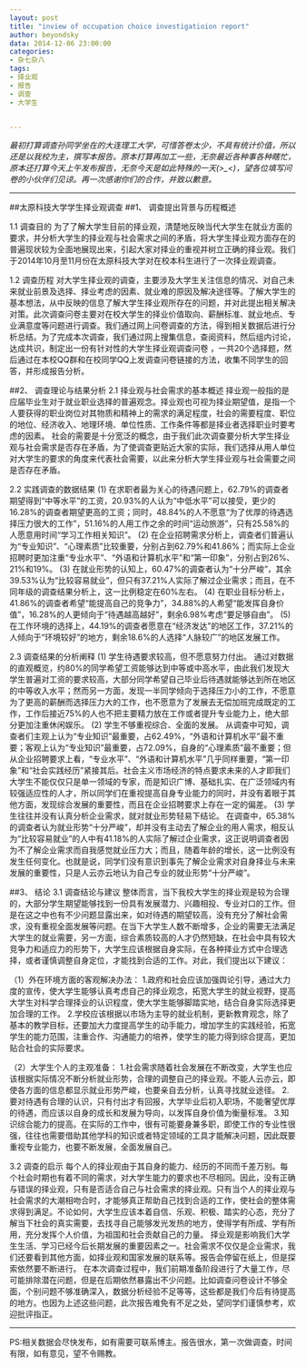 ```yaml
---
layout: post
title: "inview of occupation choice investigatioion report"
author: beyondsky
data: 2014-12-06 23:00:00
categories:
- 杂七杂八
tags:
- 择业观
- 报告
- 调查
- 大学生


---
```


*最初打算调查孙同学坐在的大连理工大学，可惜答卷太少，不具有统计价值，所以还是以我校为主，撰写本报告。原本打算再加工一些，无奈最近各种事各种瞎忙，原本还打算今天上午发布报告，无奈今天是如此特殊的一天(>_<)，望各位填写问卷的小伙伴们见谅。再一次感谢你们的合作，并致以歉意。*


----------


##太原科技大学学生择业观调查
##1、 调查提出背景与历程概述

1.1 调查目的
为了了解大学生目前的择业观，清楚地反映当代大学生在就业方面的要求，并分析大学生的择业观与社会需求之间的矛盾，将大学生择业观方面存在的普遍现状较为全面地展现出来，引起大家对择业的重视并树立正确的择业观。我们于2014年10月至11月份在太原科技大学对在校本科生进行了一次择业观调查。

1.2 调查历程
对大学生择业观的调查，主要涉及大学生关注信息的情况、对自己未来就业前景及选择、择业考虑的因素、就业难的原因及解决途径等。了解大学生的基本想法，从中反映的信息了解大学生择业观所存在的问题，并对此提出相关解决对策。此次调查问卷主要对在校大学生的择业价值取向、薪酬标准、就业地点、专业满意度等问题进行调查。我们通过网上问卷调查的方法，得到相关数据后进行分析总结。为了完成本次调查，我们通过网上搜集信息，查阅资料，然后组内讨论，达成共识，制定出一份有针对性的大学生择业观调查问卷 ，一共20个选择题，然后通过在本校QQ群和在校同学QQ上发调查问卷链接的方法，收集不同学生的回答，并形成报告分析。

##2、 调查理论与结果分析
2.1 择业观与社会需求的基本概述
择业观一般指的是应届毕业生对于就业职业选择的普遍观念。择业观也可视为择业期望值，是指一个人要获得的职业岗位对其物质和精神上的需求的满足程度，社会的需要程度、职位的地位、经济收入、地理环境、单位性质、工作条件等都是择业者选择职业时要考虑的因素。
社会的需要是十分宽泛的概念，由于我们此次调查要分析大学生择业观与社会需求是否存在矛盾，为了使调查更贴近大家的实际，我们选择从用人单位对大学生的要求的角度来代表社会需要，以此来分析大学生择业观与社会需要之间是否存在矛盾。

2.2 实践调查的数据结果
(1) 在求职者最为关心的待遇问题上，62.79%的调查者期望得到“中等水平”的工资，20.93%的人认为“中低水平”可以接受，更少的16.28%的调查者期望更高的工资；同时，48.84%的人不愿意“为了优厚的待遇选择压力很大的工作”，51.16%的人用工作之余的时间“运动旅游”，只有25.58%的人愿意用时间“学习工作相关知识”。
(2) 在企业招聘需求分析上，调查者们普遍认为“专业知识”、“心理素质”比较重要，分别占到62.79%和41.86%；而实际上企业招聘时更加注重“专业水平”、“外语和计算机水平”和“第一印象”，分别占到26%、21%和19%。
(3) 在就业形势的认知上，60.47%的调查者认为“十分严峻”，其余39.53%认为“比较容易就业”，但只有37.21%人实际了解过企业需求；而且，在不同年级的调查结果分析上，这一比例稳定在60%左右。
(4) 在职业目标分析上，41.86%的调查者希望“能提高自己的竞争力”，34.88%的人希望“能发挥自身价值”，16.28%的人更倾向于“待遇越高越好”，剩余6.98%考虑“要足够自由”。
(5) 在工作环境的选择上，44.19%的调查者愿意在“经济发达”的地区工作，37.21%的人倾向于“环境较好”的地方，剩余18.6%的人选择“人脉较广”的地区发展工作。

2.3 调查结果的分析阐释
(1) 学生待遇要求较高，但不愿意努力付出。
通过对数据的直观概览，约80%的同学希望工资能够达到中等或中高水平，由此我们发现大学生普遍对工资的要求较高，大部分同学希望自己毕业后待遇就能够达到所在地区的中等收入水平；然而另一方面，发现一半同学倾向于选择压力小的工作，不愿意为了更高的薪酬而选择压力大的工作，也不愿意为了发展去无偿加班完成既定的工作，工作后接近75%的人也不把主要精力放在工作或者提升专业能力上，绝大部分更加注重休闲娱乐。
(2) 学生不够重视综合、全面的发展。
从调查中可知，调查者们主观上认为“专业知识”最重要，占62.49%，“外语和计算机水平”最不重要；客观上认为“专业知识”最重要，占72.09%，自身的“心理素质”最不重要；但从企业招聘要求上看，“专业水平”、“外语和计算机水平”几乎同样重要，“第一印象”和“社会实践经历”紧接其后。社会主义市场经济的特点要求未来的人才即我们大学生不能仅仅只是单一领域的专家，而是知识广博、基础扎实、在广泛领域内有较强适应性的人才，所以同学们在重视提高自身专业能力的同时，并没有着眼于其他方面，发现综合发展的重要性，而且在企业招聘要求上存在一定的偏差。
(3) 学生往往并没有认真分析企业需求，就对就业形势轻易下结论。
在调查中，65.38%的调查者认为就业形势“十分严峻”，却并没有主动去了解企业的用人需求，相反认为“比较容易就业”的人中有41.18%的人实际了解过企业需求，这正说明调查者因为不了解企业需求而自我感觉就业压力大；而且，随着年龄的增长，这一比例没有发生任何变化。也就是说，同学们没有意识到事先了解企业需求对自身择业与未来发展的重要性，只是人云亦云地认为自己专业的就业形势“十分严峻”。

##3、 结论
3.1 调查结论与建议
整体而言，当下我校大学生的择业观是较为合理的，大部分学生期望能够找到一份具有发展潜力、兴趣相投、专业对口的工作。但是在这之中也有不少问题显露出来，如对待遇的期望较高，没有充分了解社会需求，没有重视全面发展等问题。在当下大学生人数不断增多，企业的需要无法满足大学生的就业需要，另一方面，综合素质较高的人才仍然短缺，在社会中具有较大竞争力和适应力的形势下，大学生应该根据自身实际，在各种择业方式中合理选择，或者谨慎调整自身定位，才能找到合适的工作。对此，我们提出以下建议：

（1）外在环境方面的客观解决办法：
1.政府和社会应该加强舆论引导，通过大力度的宣传，使大学生能够认真考虑自己的择业观念，拓宽大学生的就业视野，提高大学生对科学合理择业的认识程度，使大学生能够脚踏实地，结合自身实际选择更加合理的工作。
2.学校应该根据以市场为主导的就业机制，更新教育观念，除了基本的教学目标，还要加大力度提高学生的动手能力，增加学生的实践经验，拓宽学生的能力范围，注重合作、沟通能力的培养，使学生的能力得到综合提高，更加贴合社会的实际要求。

（2）大学生个人的主观准备：
1.社会需求随着社会发展在不断改变，大学生也应该根据实际情况不断分析就业形势，合理的调整自己的择业观。不能人云亦云，即使各方面的信息都显示就业形势严峻，也要亲自去分析，认真寻找就业途径。
2.要对待遇有合理的认识，只有付出才有回报，大学毕业后初入职场，不能奢望优厚的待遇，而应该以自身的成长和发展为导向，以发挥自身价值为衡量标准。
3.知识综合能力的提高。在实际的工作中，很有可能要身兼多职，即使工作的专业性很强，往往也需要借助其他学科的知识或者特定领域的工具才能解决问题，因此既要重视专业能力，也要不断发展，全面发展自己。

3.2 调查的启示
每个人的择业观由于其自身的能力、经历的不同而千差万别。每个社会时期也有着不同的需求，对大学生能力的要求也不尽相同。因此，没有正确与错误的择业观，只有是否适合自己与社会需求的择业观。只有当个人的择业观与社会需求的大潮相吻合时，才能够真正帮助自己找到合适的工作，使社会的整体需求得到满足。不论如何，大学生应该本着自信、乐观、积极、踏实的心态，充分了解当下社会的真实需要，去找寻自己能够发光发热的地方，使得学有所成、学有所用，充分发挥个人价值，为祖国和社会贡献自己的力量。
择业观是影响我们大学生生活、学习已经今后长期发展的重要因素之一。社会需求不仅仅是企业需求，我们还要看到其他方面，如择业观和国家发展的联系等。报告会停留在纸上，但是探索依然要不断进行。
在本次调查过程中，我们前期准备阶段进行了大量工作，尽可能排除潜在问题，但是在后期依然暴露出不少问题。比如调查问卷设计不够全面，个别问题不够准确深入，数据分析经验不足等等，这些都是我们今后有待提高的地方。也因为上述这些问题，此次报告难免有不足之处，望同学们谨慎参考，欢迎批评指正。


----------


PS:相关数据会尽快发布，如有需要可联系博主。报告很水，第一次做调查，时间有限，如有意见，望不令赐教。
